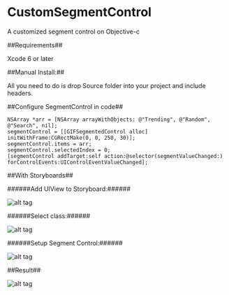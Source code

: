 # CustomSegmentControl

A customized segment control on Objective-c

##Requirements##

Xcode 6 or later

##Manual Install:##

All you need to do is drop Source folder into your project and include headers.

##Configure SegmentControl in code##
```
NSArray *arr = [NSArray arrayWithObjects: @"Trending", @"Random", @"Search", nil];
segmentControl = [[GIFSegmentedControl alloc] initWithFrame:CGRectMake(0, 0, 250, 30)];
segmentControl.items = arr;
segmentControl.selectedIndex = 0;
[segmentControl addTarget:self action:@selector(segmentValueChanged:) forControlEvents:UIControlEventValueChanged];
```

##With Storyboards##

######Add UIView to Storyboard:######

![alt tag](https://s23.postimg.org/stpagzju3/2017_03_09_11_44_42.png)

######Select class:######

![alt tag](https://s23.postimg.org/oy6a3ny6z/2017_03_09_11_45_08.png)

######Setup Segment Control:######

![alt tag](https://s29.postimg.org/3xiwshfyf/2017_03_09_11_48_20.png)

##Result##

![alt tag](http://i.giphy.com/3oKIPgmkgHPazgmifC.gif)
